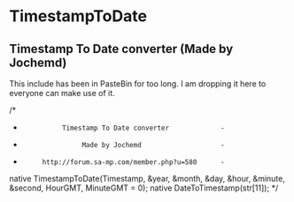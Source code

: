 # TimestampToDate
## Timestamp To Date converter (Made by Jochemd)

This include has been in PasteBin for too long. I am dropping it here to everyone can make use of it.

/*
-               Timestamp To Date converter	            -
-                    Made by Jochemd                    -
-          http://forum.sa-mp.com/member.php?u=580      -

native TimestampToDate(Timestamp, &year, &month, &day, &hour, &minute, &second, HourGMT, MinuteGMT = 0);
native DateToTimestamp(str[11]);
*/
